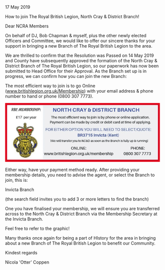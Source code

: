 17 May 2019

How to join The Royal British Legion, North Cray & District Branch!

Dear NCRA Members

On behalf of DJ, Bob Chapman & myself, plus the other newly elected Officers and Committee, we would like to offer our sincere thanks for your support in bringing a new Branch of The Royal British Legion to the area.

We are thrilled to confirm that the Resolution was Passed on 14 May 2019 and County have subsequently approved the formation of the North Cray & District Branch of The Royal British Legion, so our paperwork has now been submitted to Head Office for their Approval. As the Branch set up is in progress, we can confirm how you can join the new Branch:

The most efficient way to join is to go Online (www.britishlegion.org.uk/Membership) with your email address & phone number to hand or phone (0800 307 7773).[](http://www.northcrayresidents.org.uk/posters/poster278.pdf)

![Image](images/nm0765_1.gif)

Either way, have your payment method ready. After providing your membership details, you need to advise the agent, or select the Branch to join, this is:

Invicta Branch

(the search field invites you to add 3 or more letters to find the branch)

One you have finalised your membership, we will ensure you are transferred across to the North Cray & District Branch via the Membership Secretary at the Invicta Branch.

Feel free to refer to the graphic!

Many thanks once again for being a part of HIstory for the area in bringing about a new Branch of The Royal British Legion to benefit our Community.

Kindest regards

Nicola 'Otter' Coppen
